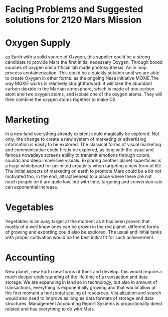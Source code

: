 Facing Problems and Suggested solutions for 2120 Mars Mission 
=================


Oxygen Supply
=====
as Earth with a solid source of Oxygen, this supplier could be a strong candidate to provide Mars
the first initial necessary Oxygen. Through boxed sources of oxygen and artificial lab made photosynthesis.
An in loop process containerization.
This could be a quickly solution until we are able to create Oxygen in other forms. as the ongoing Nasa initiative
MOXIE.The way MOXIE works is relatively straightforward: It will take the abundant carbon dioxide in the Martian atmosphere, which is made of one carbon atom and two oxygen atoms, and isolate one of the oxygen atoms. They will then combine the oxygen atoms together to make O2

Marketing
=====
In a new land everything already existent could magically be explored. Not only, the change to create a new system of marketing
or advertising information is easily to be explored. The classical forms of visual marketing and communicative could firstly be 
explored, as long with the usual and famous nowadays screens ability to transmit emotions through colors, sounds and deep immersive visuals.
Exploring another planet superficies is a huge whiteboard for unlimited creativity when targeting a new form of life.
The initial aspects of marketing on earth to promote Mars could be a bit not motivated tho, in the end, attractiveness to a place where there
are not much people on it are quite low. but with time, targeting and conversion rate can exponential increase.

Vegetables
=====
Vegetables is an easy target at the moment as it has been proven that mostly of a well know ones can be grown in the red planet.
different forms of growing and exporting could also be explored. The usual and initial tanks with proper cultivation would be the best
initial fit for such achievement.

Accounting
====
New planet, new Earth new forms of think and develop. this would require a much deeper understanding of the life time of a transaction and data storage. We are expanding in land so in technology, but also in amount of transactions, everything is exponentially growing and that would allow
at the first moment a horizontal scaling of resources. Visualization and search would also need to improve as long as data formats of storage and data structures. Management Accounting Report Systems is proportionally direct related and has everything to do with Mars.